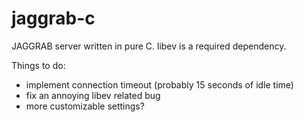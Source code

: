 jaggrab-c
=========

JAGGRAB server written in pure C. libev is a required dependency.

Things to do:
* implement connection timeout (probably 15 seconds of idle time)
* fix an annoying libev related bug
* more customizable settings?
